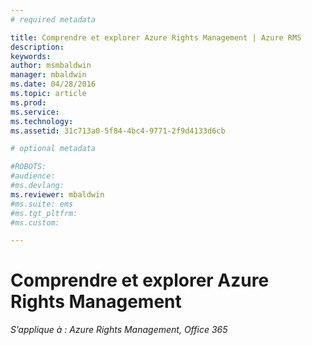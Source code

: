 ```yaml
---
# required metadata

title: Comprendre et explorer Azure Rights Management | Azure RMS
description:
keywords:
author: msmbaldwin
manager: mbaldwin
ms.date: 04/28/2016
ms.topic: article
ms.prod:
ms.service:
ms.technology:
ms.assetid: 31c713a0-5f84-4bc4-9771-2f9d4133d6cb

# optional metadata

#ROBOTS:
#audience:
#ms.devlang:
ms.reviewer: mbaldwin
#ms.suite: ems
#ms.tgt_pltfrm:
#ms.custom:

---
```


# Comprendre et explorer Azure Rights Management

*S’applique à : Azure Rights Management, Office 365*



<!--HONumber=Apr16_HO4-->


